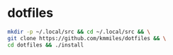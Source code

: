 # dotfiles

```bash
mkdir -p ~/.local/src && cd ~/.local/src && \
git clone https://github.com/kmmiles/dotfiles && \
cd dotfiles && ./install
```
